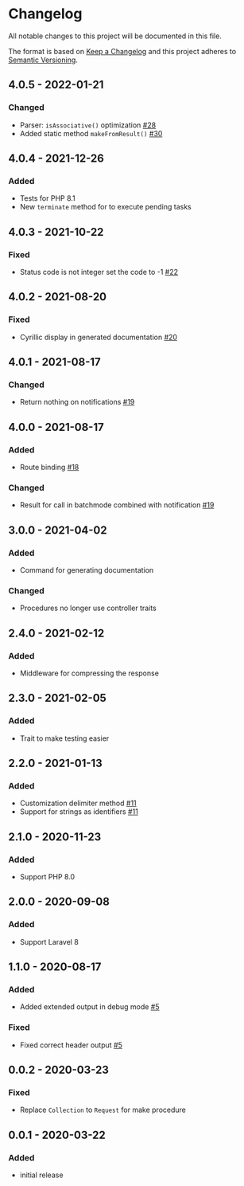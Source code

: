 # Changelog

All notable changes to this project will be documented in this file.

The format is based on [Keep a Changelog](http://keepachangelog.com/en/1.0.0/)
and this project adheres to [Semantic Versioning](http://semver.org/spec/v2.0.0.html).

## 4.0.5 - 2022-01-21

### Changed

- Parser: `isAssociative()` optimization [#28](https://github.com/sajya/server/pull/28)
- Added static method `makeFromResult()` [#30](https://github.com/sajya/server/pull/30)

## 4.0.4 - 2021-12-26

### Added

- Tests for PHP 8.1
- New `terminate` method for to execute pending tasks

## 4.0.3 - 2021-10-22

### Fixed

- Status code is not integer set the code to -1 [#22](https://github.com/sajya/server/pull/22)

## 4.0.2 - 2021-08-20

### Fixed

- Cyrillic display in generated documentation [#20](https://github.com/sajya/server/issues/20)

## 4.0.1 - 2021-08-17

### Changed

- Return nothing on notifications [#19](https://github.com/sajya/server/issues/19)

## 4.0.0 - 2021-08-17

### Added

- Route binding [#18](https://github.com/sajya/server/pull/18)

### Changed

- Result for call in batchmode combined with notification [#19](https://github.com/sajya/server/issues/19)

## 3.0.0 - 2021-04-02

### Added

- Command for generating documentation

### Changed

- Procedures no longer use controller traits

## 2.4.0 - 2021-02-12

### Added

- Middleware for compressing the response

## 2.3.0 - 2021-02-05

### Added

- Trait to make testing easier

## 2.2.0 - 2021-01-13

### Added

- Customization delimiter method [#11](https://github.com/sajya/server/issues/11)
- Support for strings as identifiers [#11](https://github.com/sajya/server/issues/11)

## 2.1.0 - 2020-11-23

### Added
- Support PHP 8.0

## 2.0.0 - 2020-09-08

### Added
- Support Laravel 8

## 1.1.0 - 2020-08-17

### Added
- Added extended output in debug mode [#5](https://github.com/sajya/server/pull/5)

### Fixed
- Fixed correct header output [#5](https://github.com/sajya/server/pull/5)

## 0.0.2 - 2020-03-23

### Fixed
- Replace `Collection` to `Request` for make procedure


## 0.0.1 - 2020-03-22

### Added
- initial release
